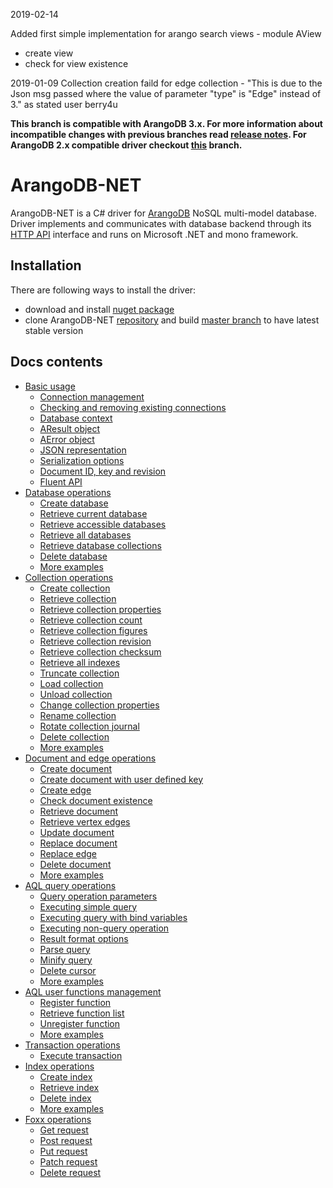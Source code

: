 2019-02-14

Added first simple implementation for arango search views - module AView
- create view
- check for view existence

2019-01-09
Collection creation faild for edge collection -
"This is due to the Json msg passed where the value of parameter "type" is "Edge" instead of 3." as stated user berry4u 
<br/>

**This branch is compatible with ArangoDB 3.x. For more information about incompatible changes with previous branches read [release notes](https://docs.arangodb.com/devel/Manual/ReleaseNotes/UpgradingChanges30.html). For ArangoDB 2.x compatible driver checkout [this](https://github.com/yojimbo87/ArangoDB-NET/tree/2.x) branch.**

# ArangoDB-NET

ArangoDB-NET is a C# driver for [ArangoDB](https://www.arangodb.com/) NoSQL multi-model database. Driver implements and communicates with database backend through its [HTTP API](https://docs.arangodb.com/3.0/HTTP/index.html) interface and runs on Microsoft .NET and mono framework.

## Installation

There are following ways to install the driver:

- download and install [nuget package](https://www.nuget.org/packages/ArangoDB-NET/)
- clone ArangoDB-NET [repository](https://github.com/yojimbo87/ArangoDB-NET) and build [master branch](https://github.com/yojimbo87/ArangoDB-NET/tree/master) to have latest stable version

## Docs contents

- [Basic usage](docs/BasicUsage.md)
  - [Connection management](docs/BasicUsage.md#connection-management)
  - [Checking and removing existing connections](docs/BasicUsage.md#checking-and-removing-existing-connections)
  - [Database context](docs/BasicUsage.md#database-context)
  - [AResult object](docs/BasicUsage.md#aresult-object)
  - [AError object](docs/BasicUsage.md#aerror-object)
  - [JSON representation](docs/BasicUsage.md#json-representation)
  - [Serialization options](docs/BasicUsage.md#serialization-options)
  - [Document ID, key and revision](docs/BasicUsage.md#document-id-key-and-revision)
  - [Fluent API](docs/BasicUsage.md#fluent-api)
- [Database operations](docs/DatabaseOperations.md)
  - [Create database](docs/DatabaseOperations.md#create-database)
  - [Retrieve current database](docs/DatabaseOperations.md#retrieve-current-database)
  - [Retrieve accessible databases](docs/DatabaseOperations.md#retrieve-accessible-databases)
  - [Retrieve all databases](docs/DatabaseOperations.md#retrieve-all-databases)
  - [Retrieve database collections](docs/DatabaseOperations.md#retrieve-database-collections)
  - [Delete database](docs/DatabaseOperations.md#delete-database)
  - [More examples](docs/DatabaseOperations.md#more-examples)
- [Collection operations](docs/CollectionOperations.md)
  - [Create collection](docs/CollectionOperations.md#create-collection)
  - [Retrieve collection](docs/CollectionOperations.md#retrieve-collection)
  - [Retrieve collection properties](docs/CollectionOperations.md#retrieve-collection-properties)
  - [Retrieve collection count](docs/CollectionOperations.md#retrieve-collection-count)
  - [Retrieve collection figures](docs/CollectionOperations.md#retrieve-collection-figures)
  - [Retrieve collection revision](docs/CollectionOperations.md#retrieve-collection-revision)
  - [Retrieve collection checksum](docs/CollectionOperations.md#retrieve-collection-checksum)
  - [Retrieve all indexes](docs/CollectionOperations.md#retrieve-all-indexes)
  - [Truncate collection](docs/CollectionOperations.md#truncate-collection)
  - [Load collection](docs/CollectionOperations.md#load-collection)
  - [Unload collection](docs/CollectionOperations.md#unload-collection)
  - [Change collection properties](docs/CollectionOperations.md#change-collection-properties)
  - [Rename collection](docs/CollectionOperations.md#rename-collection)
  - [Rotate collection journal](docs/CollectionOperations.md#rotate-collection-journal)
  - [Delete collection](docs/CollectionOperations.md#delete-collection)
  - [More examples](docs/CollectionOperations.md#more-examples)
- [Document and edge operations](docs/DocumentAndEdgeOperations.md)
  - [Create document](docs/DocumentAndEdgeOperations.md#create-document)
  - [Create document with user defined key](docs/DocumentAndEdgeOperations.md#create-document-with-user-defined-key)
  - [Create edge](docs/DocumentAndEdgeOperations.md#create-edge)
  - [Check document existence](docs/DocumentAndEdgeOperations.md#check-document-existence)
  - [Retrieve document](docs/DocumentAndEdgeOperations.md#retrieve-document)
  - [Retrieve vertex edges](docs/DocumentAndEdgeOperations.md#retrieve-vertex-edges)
  - [Update document](docs/DocumentAndEdgeOperations.md#update-document)
  - [Replace document](docs/DocumentAndEdgeOperations.md#replace-document)
  - [Replace edge](docs/DocumentAndEdgeOperations.md#replace-edge)
  - [Delete document](docs/DocumentAndEdgeOperations.md#delete-document)
  - [More examples](docs/DocumentAndEdgeOperations.md#more-examples)
- [AQL query operations](docs/QueryOperations.md)
  - [Query operation parameters](docs/QueryOperations.md#query-operation-parameters)
  - [Executing simple query](docs/QueryOperations.md#executing-simple-query)
  - [Executing query with bind variables](docs/QueryOperations.md#executing-query-with-bind-variables)
  - [Executing non-query operation](docs/QueryOperations.md#executing-non-query-operation)
  - [Result format options](docs/QueryOperations.md#result-format-options)
  - [Parse query](docs/QueryOperations.md#parse-query)
  - [Minify query](docs/QueryOperations.md#minify-query)
  - [Delete cursor](docs/QueryOperations.md#delete-cursor)
  - [More examples](docs/QueryOperations.md#more-examples)
- [AQL user functions management](docs/FunctionOperations.md)
  - [Register function](docs/FunctionOperations.md#register-function)
  - [Retrieve function list](docs/FunctionOperations.md#retrieve-function-list)
  - [Unregister function](docs/FunctionOperations.md#unregister-function)
  - [More examples](docs/FunctionOperations.md#more-examples)
- [Transaction operations](docs/TransactionOperations.md)
  - [Execute transaction](docs/TransactionOperations.md#execute-transaction)
- [Index operations](docs/IndexOperations.md)
  - [Create index](docs/IndexOperations.md#create-index)
  - [Retrieve index](docs/IndexOperations.md#retrieve-index)
  - [Delete index](docs/IndexOperations.md#delete-index)
  - [More examples](docs/IndexOperations.md#more-examples)
- [Foxx operations](docs/FoxxOperations.md)
  - [Get request](docs/FoxxOperations.md#get-request)
  - [Post request](docs/FoxxOperations.md#post-request)
  - [Put request](docs/FoxxOperations.md#put-request)
  - [Patch request](docs/FoxxOperations.md#patch-request)
  - [Delete request](docs/FoxxOperations.md#delete-request)

